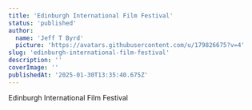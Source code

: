 ```yaml
---
title: 'Edinburgh International Film Festival'
status: 'published'
author:
  name: 'Jeff T Byrd'
  picture: 'https://avatars.githubusercontent.com/u/179826675?v=4'
slug: 'edinburgh-international-film-festival'
description: ''
coverImage: ''
publishedAt: '2025-01-30T13:35:40.675Z'
---
```


Edinburgh International Film Festival